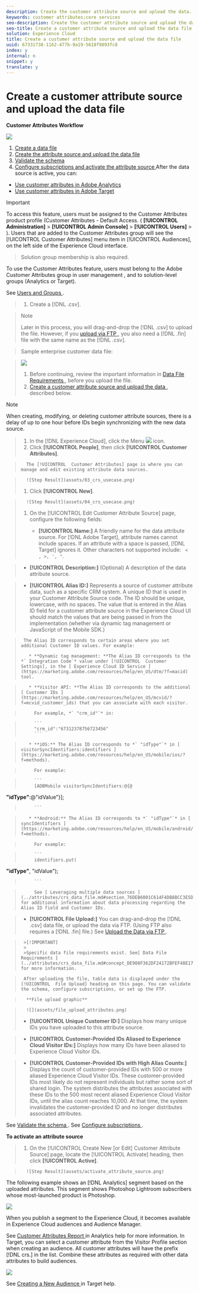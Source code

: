 ```yaml
---
description: Create the customer attribute source and upload the data. You also activate the data source when you are ready. After the data source is active, share the attribute data to Analytics and Target.
keywords: customer attributes;core services
seo-description: Create the customer attribute source and upload the data. You also activate the data source when you are ready. After the data source is active, share the attribute data to Analytics and Target.
seo-title: Create a customer attribute source and upload the data file
solution: Experience Cloud
title: Create a customer attribute source and upload the data file
uuid: 67331738-1162-477b-9a19-5618f9893fc8
index: y
internal: n
snippet: y
translate: y
---
```


# Create a customer attribute source and upload the data file

**Customer Attributes Workflow** 

![](assets/crs.png) 

1. [ Create a data file ](../attributes/t_crs_usecase.md#task_B5FB8C0649374C7A94C45DCF2878EA1A)
1. [ Create the attribute source and upload the data file ](../attributes/t_crs_usecase.md#task_09DAC0F2B76141E491721C1E679AABC8)
1. [ Validate the schema ](../attributes/t_crs_usecase.md#task_09DAC0F2B76141E491721C1E679AABC8)
1. [ Configure subscriptions and activate the attribute source ](../attributes/t_crs_usecase.md#task_1ACA21198F0E46A897A320C244DFF6EA)
After the data source is active, you can: 

* [ Use customer attributes in Adobe Analytics ](../attributes/t_crs_usecase.md#task_7EB0680540CE4B65911B2C779210915D)
* [ Use customer attributes in Adobe Target ](../attributes/t_crs_usecase.md#task_FC5F9D9059114027B62DB9B1C7D9E257)

>[!IMPORTANT]
>
>To access this feature, users must be assigned to the Customer Attributes product profile (Customer Attributes - Default Access. ( **[!UICONTROL  Administration]** > **[!UICONTROL  Admin Console]** > **[!UICONTROL  Users]** &gt; ). Users that are added to the Customer Attributes group will see the [!UICONTROL  Customer Attributes] menu item in [!UICONTROL  Audiences], on the left side of the Experience Cloud interface. 

>Solution group membership is also required. 


To use the Customer Attributes feature, users must belong to the Adobe Customer Attributes group in user management , and to solution-level groups (Analytics or Target). 

See [ Users and Groups ](../admin_getting_started/admin_getting_started.md#task_3295A85536BF48899A1AB40D207E77E9). 

>1. Create a [!DNL  .csv].

>   >[!NOTE]
>   >
>   >Later in this process, you will drag-and-drop the [!DNL  .csv] to upload the file. However, if you [ upload via FTP ](../attributes/t_upload_attributes_ftp.md#task_591C3B6733424718A62453D2F8ADF73B), you also need a [!DNL  .fin] file with the same name as the [!DNL  .csv]. 



>   Sample enterprise customer data file: 

>   ![](assets/01_crs_usecase.png) 
>
>1. Before continuing, review the important information in [ Data File Requirements ](../attributes/crs_data_file.md#concept_DE908F362DF24172BFEF48E1797DAF19), before you upload the file.
>1. [ Create a customer attribute source and upload the data ](../attributes/t_crs_usecase.md#task_BCC327B2A0EF4A1BBB2934013AB92B78), described below.

>[!NOTE]
>
>When creating, modifying, or deleting customer attribute sources, there is a delay of up to one hour before IDs begin synchronizing with the new data source.



>1. In the [!DNL  Experience Cloud], click the Menu  ![](assets/menu-icon.png) icon.
>1. Click **[!UICONTROL  People]**, then click **[!UICONTROL  Customer Attributes]**.

>       The [!UICONTROL  Customer Attributes] page is where you can manage and edit existing attribute data sources. 

>       ![Step Result](assets/03_crs_usecase.png) 
>1. Click **[!UICONTROL  New]**.

>       ![Step Result](assets/04_crs_usecase.png) 
>1. On the [!UICONTROL  Edit Customer Attribute Source] page, configure the following fields:
>    
>    * **[!UICONTROL  Name:]** A friendly name for the data attribute source. For [!DNL  Adobe Target], attribute names cannot include spaces. If an attribute with a space is passed, [!DNL  Target] ignores it. Other characters not supported include: ` < , >, ', "`. 

>    * **[!UICONTROL  Description:]** (Optional) A description of the data attribute source. 

>    * **[!UICONTROL  Alias ID:]** Represents a source of customer attribute data, such as a specific CRM system. A unique ID that is used in your Customer Attribute Source code. The ID should be unique, lowercase, with no spaces. The value that is entered in the Alias ID field for a customer attribute source in the Experience Cloud UI should match the values that are being passed in from the implementation (whether via dynamic tag management or JavaScript of the Mobile SDK.) 

>      The Alias ID corresponds to certain areas where you set additional Customer ID values. For example: 
>    
>        * **Dynamic tag management: **The Alias ID corresponds to the *` Integration Code`* value under [!UICONTROL  Customer Settings], in the [ Experience Cloud ID Service ](https://marketing.adobe.com/resources/help/en_US/dtm/?f=macid) tool. 

>        * **Visitor API: **The Alias ID corresponds to the additional [ Customer IDs ](https://marketing.adobe.com/resources/help/en_US/mcvid/?f=mcvid_customer_ids) that you can associate with each visitor. 

>          For example, *` "crm_id"`* in: 

>        
>          ```
>          "crm_id":"67312378756723456"
>          ```


>        * **iOS:** The Alias ID corresponds to *` "idType"`* in [ visitorSyncIdentifiers:identifiers ](https://marketing.adobe.com/resources/help/en_US/mobile/ios/?f=methods). 

>          For example: 

>        
>          ```
>          [ADBMobile visitorSyncIdentifiers:@{@ 
<b>"idType"</b>:@"idValue"}]; 
>          
>          ```


>        * **Android:** The Alias ID corresponds to *` "idType"`* in [ syncIdentifiers ](https://marketing.adobe.com/resources/help/en_US/mobile/android/?f=methods). 

>          For example: 

>        
>          ```
>          identifiers.put( 
<b>"idType"</b>, "idValue");
>          ```


>          See [ Leveraging multiple data sources ](../attributes/crs_data_file.md#section_76DEB6001C614F4DB8BCC3E5D05088CB) for additional information about data processing regarding the Alias ID field and Customer IDs. 


>    * **[!UICONTROL  File Upload:]** You can drag-and-drop the [!DNL  .csv] data file, or upload the data via FTP. (Using FTP also requires a [!DNL  .fin] file.) See [ Upload the Data via FTP ](../attributes/t_upload_attributes_ftp.md#task_591C3B6733424718A62453D2F8ADF73B). 


>      >[!IMPORTANT]
>      >
>      >Specific data file requirements exist. See[ Data File Requirements ](../attributes/crs_data_file.md#concept_DE908F362DF24172BFEF48E1797DAF19) for more information. 


>      After uploading the file, table data is displayed under the [!UICONTROL  File Upload] heading on this page. You can validate the schema, configure subscriptions, or set up the FTP. 

>       **File upload graphic** 

>       ![](assets/file_upload_attributes.png) 
>    
>    * **[!UICONTROL  Unique Customer ID:]** Displays how many unique IDs you have uploaded to this attribute source. 

>    * **[!UICONTROL  Customer-Provided IDs Aliased to Experience Cloud Visitor IDs:]** Displays how many IDs have been aliased to Experience Cloud Visitor IDs. 

>    * **[!UICONTROL  Customer-Provided IDs with High Alias Counts:]** Displays the count of customer-provided IDs with 500 or more aliased Experience Cloud Visitor IDs. These customer-provided IDs most likely do not represent individuals but rather some sort of shared login. The system distributes the attributes associated with these IDs to the 500 most recent aliased Experience Cloud Visitor IDs, until the alias count reaches 10,000. At that time, the system invalidates the customer-provided ID and no longer distributes associated attributes. 

>    
See [ Validate the schema ](../attributes/validate_schema.md#concept_B3A01A15D04E4F998118E09B3A9B5043). 
See [ Configure subscriptions ](../attributes/subscription.md#concept_ECA3C44FA6D540C89CC04BA3C49E63BF). 

**To activate an attribute source** 

>1. On the [!UICONTROL  Create New [or Edit] Customer Attribute Source] page, locate the [!UICONTROL  Activate] heading, then click **[!UICONTROL  Active]**.

>       ![Step Result](assets/activate_attribute_source.png) 
The following example shows an [!DNL  Analytics] segment based on the uploaded attributes. This segment shows Photoshop Lightroom subscribers whose most-launched product is Photoshop. 

![](assets/08_crs_usecase.png) 

When you publish a segment to the Experience Cloud, it becomes available in Experience Cloud audiences and Audience Manager. 

See [ Customer Attributes Report ](https://marketing.adobe.com/resources/help/en_US/reference/?f=reports_customer_attributes) in Analytics help for more information. 
In Target, you can select a customer attribute from the Visitor Profile section when creating an audience. All customer attributes will have the prefix [!DNL  crs.] in the list. Combine these attributes as required with other data attributes to build audiences. 

![](assets/crs-add-attribute-target.png) 

See [ Creating a New Audience ](https://marketing.adobe.com/resources/help/en_US/target/target/?f=t_creating_a_new_audience) in Target help. 

